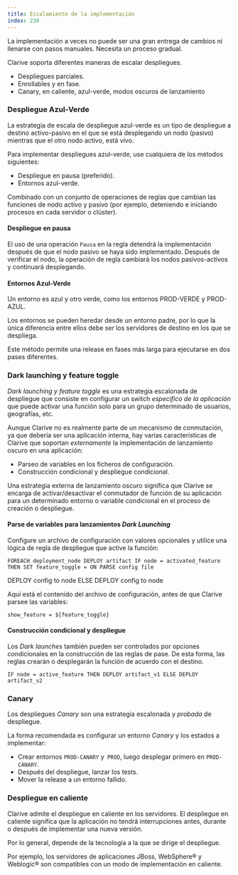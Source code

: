 ```yaml
---
title: Escalamiento de la implementación
index: 230
---
```


La implementación a veces no puede ser una gran entrega de cambios ni llenarse con pasos manuales. Necesita un proceso
gradual.

Clarive soporta diferentes maneras de escalar despliegues.

- Despliegues parciales.
- Enrollables y en fase.
- Canary, en caliente, azul-verde, modos oscuros de lanzamiento

### Despliegue Azul-Verde

La estrategia de escala de despliegue azul-verde es un tipo de despliegue a destino activo-pasivo en el que se está
desplegando un nodo (pasivo) mientras que el otro nodo activo, está vivo.

Para implementar despliegues azul-verde, use cualquiera de los métodos siguientes:

- Despliegue en pausa (preferido).
- Entornos azul-verde.

Combinado con un conjunto de operaciones de reglas que cambian las funciones de nodo activo y pasivo (por ejemplo,
deteniendo e iniciando procesos en cada servidor o clúster).

#### Despliegue en pausa

El uso de una operación `Pausa` en la regla detendrá la implementación después de que el nodo pasivo se haya sido
implementado. Después de verificar el nodo, la operación de regla cambiará los nodos pasivos-activos y continuará
desplegando.

#### Entornos Azul-Verde

Un entorno es azul y otro verde, como los entornos PROD-VERDE y PROD-AZUL.

Los entornos se pueden heredar desde un entorno padre, por lo que la única diferencia entre ellos debe ser los
servidores de destino en los que se despliega.

Este método permite una release en fases más larga para ejecutarse en dos pases diferentes.

### Dark launching y feature toggle

*Dark launching y feature toggle* es una estrategia escalonada de despliegue que consiste en configurar un switch
*específico de la aplicación* que puede activar una función solo para un grupo determinado de usuarios, geografías, etc.

Aunque Clarive no es realmente parte de un mecanismo de conmutación, ya que debería ser una aplicación interna, hay
varias características de Clarive que soportan *externamente* la implementación de lanzamiento oscuro en una aplicación:

- Parseo de variables en los ficheros de configuración.
- Construcción condicional y despliegue condicional.

Una estrategia externa de lanzamiento oscuro significa que Clarive se encarga de activar/desactivar el conmutador de
función de su aplicación para un determinado entorno o variable condicional en el proceso de creación o despliegue.

#### Parse de variables para lanzamientos *Dark Launching*

Configure un archivo de configuración con valores opcionales y utilice una lógica de regla de despliegue que active la
función:

    FOREACH deployment_node DEPLOY artifact IF node = activated_feature THEN SET feature_toggle = ON PARSE config file
DEPLOY config to node ELSE DEPLOY config to node

Aquí está el contenido del archivo de configuración, antes de que Clarive parsee las variables:

    show_feature = ${feature_toggle}

#### Construcción condicional y despliegue

Los *Dark launches* también pueden ser controlados por opciones condicionales en la construcción de las reglas de pase.
De esta forma, las reglas crearán o desplegarán la función de acuerdo con el destino.

    IF node = active_feature THEN DEPLOY artifact_v1 ELSE DEPLOY artifact_v2

### Canary

Los despliegues *Canary* son una estrategia escalonada y *probada* de despliegue.

La forma recomendada es configurar un entorno *Canary* y los estados a implementar:

- Crear entornos `PROD-CANARY` y` PROD`, luego desplegar primero en `PROD-CANARY`.
- Después del despliegue, lanzar los tests.
- Mover la release a un entorno fallido.

### Despliegue en caliente

Clarive admite el despliegue en caliente en los servidores. El despliegue en caliente significa que la aplicación no
tendrá interrupciones antes, durante o después de implementar una nueva versión.

Por lo general, depende de la tecnología a la que se dirige el despliegue.

Por ejemplo, los servidores de aplicaciones JBoss, WebSphere® y Weblogic® son compatibles con un modo de implementación
en caliente.
